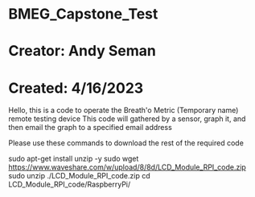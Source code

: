 # BMEG_Capstone_Test
# Creator: Andy Seman
# Created: 4/16/2023

Hello, this is a code to operate the Breath'o Metric (Temporary name) remote testing device
This code will gathered by a sensor, graph it, and then email the graph to a specified email address

Please use these commands to download the rest of the required code

sudo apt-get install unzip -y
sudo wget https://www.waveshare.com/w/upload/8/8d/LCD_Module_RPI_code.zip
sudo unzip ./LCD_Module_RPI_code.zip 
cd LCD_Module_RPI_code/RaspberryPi/
